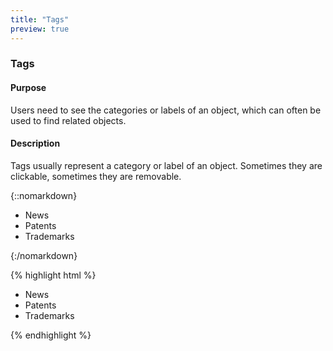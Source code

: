 ```yaml
---
title: "Tags"
preview: true
---
```


<div class="pl-pattern">
<h3>Tags</h3>

#### Purpose
Users need to see the categories or labels of an object, which can often be used to find related objects.

#### Description
Tags usually represent a category or label of an object. Sometimes they are clickable, sometimes they are removable. 

{::nomarkdown}
<div class="pl-preview">
<ul class="list-unstyled">
    <li class="tag">News <i class="icon icon-close icon-muted"></i></li>
    <li class="tag">Patents <i class="icon icon-close icon-muted"></i></li>
    <li class="tag">Trademarks</i></li>
</ul>

</div>
{:/nomarkdown}

{% highlight html %}
<ul class="list-unstyled">
    <li class="tag">News <i class="icon icon-close icon-muted"></i></li>
    <li class="tag">Patents <i class="icon icon-close icon-muted"></i></li>
    <li class="tag">Trademarks</i></li>
</ul>
{% endhighlight %}

</div>
